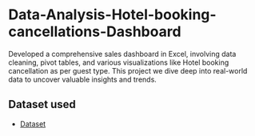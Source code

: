 # Data-Analysis-Hotel-booking-cancellations-Dashboard
Developed a comprehensive sales dashboard in Excel, involving data cleaning, pivot tables, and various visualizations like Hotel booking cancellation as per guest type. This project we dive deep into real-world data to uncover valuable insights and trends. 
## Dataset used
- <a href="https://github.com/haji2303/Data-Analysis-Hotel-booking-cancellations-Dashboard/blob/main/hotel%20booking%20dashboard%20project.xlsx">Dataset</a>

